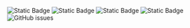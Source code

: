 ![Static Badge](https://img.shields.io/badge/blacklists-60-000000) ![Static Badge](https://img.shields.io/badge/blacklisted-3135190-cc0000) ![Static Badge](https://img.shields.io/badge/whitelisted-2244-00CC00) ![Static Badge](https://img.shields.io/badge/streaming_blacklist-28107-000000) ![GitHub issues](https://img.shields.io/github/issues/fabriziosalmi/blacklists)
